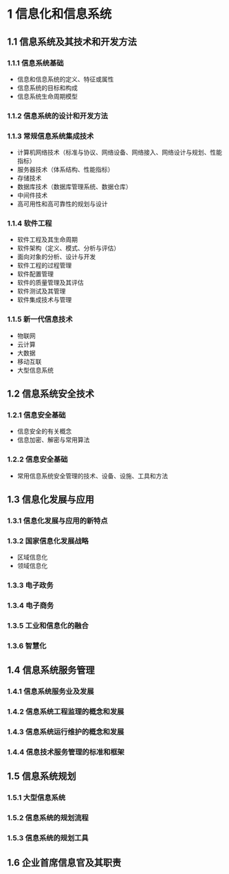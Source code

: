 # 1 信息化和信息系统
## 1.1 信息系统及其技术和开发方法
### 1.1.1 信息系统基础
+ 信息和信息系统的定义、特征或属性
+ 信息系统的目标和构成
+ 信息系统生命周期模型
### 1.1.2 信息系统的设计和开发方法
### 1.1.3 常规信息系统集成技术
+ 计算机网络技术（标准与协议、网络设备、网络接入、网络设计与规划、性能指标）
+ 服务器技术（体系结构、性能指标）
+ 存储技术
+ 数据库技术（数据库管理系统、数据仓库）
+ 中间件技术
+ 高可用性和高可靠性的规划与设计
### 1.1.4 软件工程
+ 软件工程及其生命周期
+ 软件架构（定义、模式、分析与评估）
+ 面向对象的分析、设计与开发
+ 软件工程的过程管理
+ 软件配置管理
+ 软件的质量管理及其评估
+ 软件测试及其管理
+ 软件集成技术与管理
### 1.1.5 新一代信息技术
+ 物联网
+ 云计算
+ 大数据
+ 移动互联
+ 大型信息系统
## 1.2 信息系统安全技术
### 1.2.1 信息安全基础
+ 信息安全的有关概念
+ 信息加密、解密与常用算法
### 1.2.2 信息安全基础
+ 常用信息系统安全管理的技术、设备、设施、工具和方法
## 1.3 信息化发展与应用
### 1.3.1 信息化发展与应用的新特点
### 1.3.2 国家信息化发展战略
+ 区域信息化
+ 领域信息化
### 1.3.3 电子政务
### 1.3.4 电子商务
### 1.3.5 工业和信息化的融合
### 1.3.6 智慧化
## 1.4 信息系统服务管理
### 1.4.1 信息系统服务业及发展
### 1.4.2 信息系统工程监理的概念和发展
### 1.4.3 信息系统运行维护的概念和发展
### 1.4.4 信息技术服务管理的标准和框架
## 1.5 信息系统规划
### 1.5.1 大型信息系统
### 1.5.2 信息系统的规划流程
### 1.5.3 信息系统的规划工具
## 1.6 企业首席信息官及其职责
